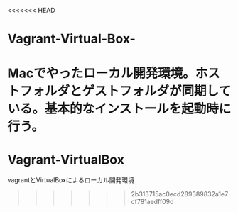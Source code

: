 <<<<<<< HEAD
# Vagrant-Virtual-Box-
Macでやったローカル開発環境。ホストフォルダとゲストフォルダが同期している。基本的なインストールを起動時に行う。
=======
# Vagrant-VirtualBox
vagrantとVirtualBoxによるローカル開発環境
>>>>>>> 2b313715ac0ecd289389832a1e7cf781aedff09d
